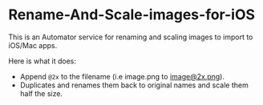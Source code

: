 Rename-And-Scale-images-for-iOS
===============================

This is an Automator service for renaming and scaling images to import to iOS/Mac apps.

Here is what it does:

  * Append `@2x` to the filename (i.e image.png to image@2x.png).
  * Duplicates and renames them back to original names and scale them half the size.
